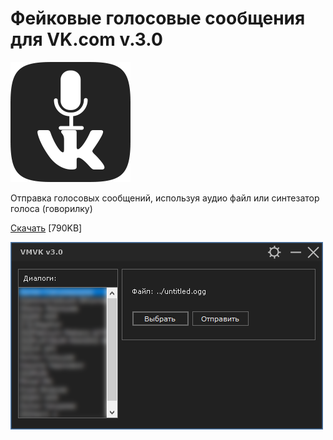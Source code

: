 # Фейковые голосовые сообщения для VK.com v.3.0
![ICON](https://raw.githubusercontent.com/antim0118/Voice-Messages-Sender-for-VK/master/_icon/VK_Logo.png)

Отправка голосовых сообщений, используя аудио файл или синтезатор голоса (говорилку)

[Скачать](https://github.com/antim0118/Voice-Messages-Sender-for-VK/releases) [790KB]

![Main window](https://raw.githubusercontent.com/antim0118/Voice-Messages-Sender-for-VK/master/preview.png)
